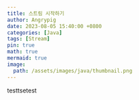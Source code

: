 ```yaml
---
title: 스트림 시작하기
author: Angrypig
date: 2023-08-05 15:40:00 +0800
categories: [Java]
tags: [Stream]
pin: true
math: true
mermaid: true
image:
  path: /assets/images/java/thumbnail.png
---
```

testtsetest